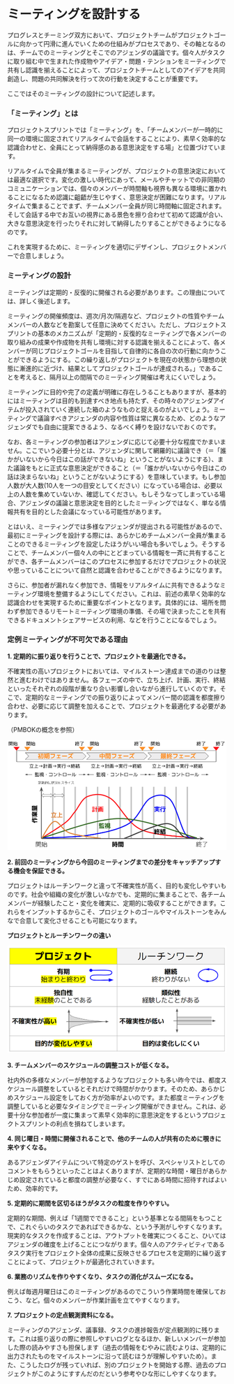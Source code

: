 # ミーティングを設計する

プログレスとチーミング双方において、プロジェクトチームがプロジェクトゴールに向かって円滑に進んでいくための仕組みがプロセスであり、その軸となるのは、チームでのミーティングとそこでのアジェンダの議論です。個々人がタスクに取り組む中で生まれた作成物やアイデア・問題・テンションをミーティングで共有し認識を揃えることによって、プロジェクトチームとしてのアイデアを共同創造し、問題の共同解決を行って次の行動を決定することが重要です。

ここではそのミーティングの設計について記述します。

### **「ミーティング」とは**

プロジェクトスプリントでは「ミーティング」を、「チームメンバーが一時的に同一の環境に固定されてリアルタイムで会話をすることにより、素早く効率的な認識合わせと、全員にとって納得感のある意思決定をする場」と位置づけています。

リアルタイムで全員が集まるミーティングが、プロジェクトの意思決定においては最適な選択です。変化の激しい時代にあって、メールやチャットでの非同期のコミュニケーションでは、個々のメンバーが時間軸も視界も異なる環境に置かれることになるため認識に齟齬が生じやすく、意思決定が困難になります。リアルタイムで集まることでまず、チームメンバー全員が同じ時間軸に固定されます。そして会話する中でお互いの視界にある景色を擦り合わせて初めて認識が合い、大きな意思決定を行ったりそれに対して納得したりすることができるようになるのです。

これを実現するために、ミーティングを適切にデザインし、プロジェクトメンバーで合意しましょう。

### **ミーティングの設計**

ミーティングは定期的・反復的に開催される必要があります。この理由については、詳しく後述します。

ミーティングの開催頻度は、週次/月次/隔週など、プロジェクトの性質やチームメンバーの人数などを勘案して任意に決めてください。ただし、プロジェクトスプリントの基本のメカニズムが「定期的・反復的なミーティングで各メンバーの取り組みの成果や作成物を共有し環境に対する認識を揃えることによって、各メンバーが同じプロジェクトゴールを目指して自律的に各自の次の行動に向かうことができるようにする。この繰り返しがプロジェクトを現在の状態から理想の状態に漸進的に近づけ、結果としてプロジェクトゴールが達成される。」であることを考えると、隔月以上の間隔でのミーティング開催は考えにくいでしょう。

ミーティングに目的や完了の定義が明確に存在しうることもありますが、基本的にはミーティングは目的も到達すべき地点も持たず、その時々のアジェンダアイテムが投入されていく連続した箱のようなものと捉えるのがよいでしょう。ミーティングで議論すべきアジェンダの内容や性質は常に異なるため、どのようなアジェンダでも自由に提案できるよう、なるべく縛りを設けないでおくのです。

なお、各ミーティングの参加者はアジェンダに応じて必要十分な程度でかまいません。ここでいう必要十分とは、アジェンダに関して網羅的に議論でき（＝「誰かがいないから今日はこの話ができないね」ということがないようにする）、また議論をもとに正式な意思決定ができること（＝「誰かがいないから今日はこの話は決まらないね」ということがないようにする）を意味しています。もし参加人数が大人数(10人を一つの目安としてください）になっている場合は、必要以上の人数を集めていないか、確認してください。もしそうなってしまっている場合、アジェンダの議論と意思決定を目的としたミーティングではなく、単なる情報共有を目的とした会議になっている可能性があります。

とはいえ、ミーティングでは多様なアジェンダが提出される可能性があるので、最初にミーティングを設計する際には、あらかじめチームメンバー全員が集まることのできるミーティングを設定したほうがいい場合も多いでしょう。そうすることで、チームメンバー個々人の中にとどまっている情報を一斉に共有することができ、各チームメンバーはこのプロセスに参加するだけでプロジェクトの状況や思っていることについて自然と認識を合わせることができるようになります。

さらに、参加者が漏れなく参加でき、情報をリアルタイムに共有できるようなミーティング環境を整備するようにしてください。これは、前述の素早く効率的な認識合わせを実現するために重要なポイントとなります。具体的には、場所を問わず参加できるリモートミーティング環境の準備、その場で決まったことを共有できるドキュメントシェアサービスの利用、などを行うことになるでしょう。

### **定例ミーティングが不可欠である理由**

**1. 定期的に振り返りを行うことで、プロジェクトを最適化できる。**

不確実性の高いプロジェクトにおいては、マイルストーン達成までの道のりは整然と進むわけではありません。各フェーズの中で、立ち上げ、計画、実行、終結といったそれぞれの段階が重なり合い影響し合いながら進行していくのです。そこで、定期的なミーティングでの振り返りによってメンバー間の認識を都度擦り合わせ、必要に応じて調整を加えることで、プロジェクトを最適化する必要があります。

（PMBOKの概念を参照）

![](../../ja-v3.0.0-alpha/images/process.png)

**2. 前回のミーティングから今回のミーティングまでの差分をキャッチアップする機会を保証できる。**

プロジェクトはルーチンワークと違って不確実性が高く、目的も変化しやすいものです。社会や組織の変化が激しいなかでも、定期的に集まることで、各チームメンバーが経験したこと・変化を確実に、定期的に吸収することができます。これらをインプットするからこそ、プロジェクトのゴールやマイルストーンをみんなで合意して変化させることも可能になります。

**プロジェクトとルーチンワークの違い**

![プロジェクトとルーチンワークの違い](../../ja-v3.0.0-alpha/images/project.png)

**3. チームメンバーのスケジュールの調整コストが低くなる。**

社内外の多様なメンバーが参加するようなプロジェクトも多い昨今では、都度スケジュール調整をしているとそれだけで時間がかかります。そのため、あらかじめスケジュール設定をしておく方が効率がよいのです。また都度ミーティングを調整していると必要なタイミングでミーティング開催ができません。これは、必要十分な参加者が一度に集まって素早く効率的に意思決定をするというプロジェクトスプリントの利点を損ねてしまいます。

**4. 同じ曜日・時間に開催されることで、他のチームの人が共有のために覗きに来やすくなる。**

あるアジェンダアイテムについて特定のゲストを呼び、スペシャリストとしてのコメントをもらうといったことはよくありますが、定期的な時間・曜日があらかじめ設定されていると都度の調整が必要なく、すでにある時間に招待すればよいため、効率的です。

**5. 定期的に期間を区切るほうがタスクの粒度を作りやすい。**

定期的な期間、例えば「1週間でできること」という基準となる間隔をもつことで、これぐらいのタスクであればできるかな、という予測がしやすくなります。現実的なタスクを作成することは、アウトプットを確実につくること、ひいてはアジェンダの確度を上げることにつながります。個々人のアクティビティであるタスク実行をプロジェクト全体の成果に反映させるプロセスを定期的に繰り返すことによって、プロジェクトが最適化されていきます。

**6. 業務のリズムを作りやすくなり、タスクの消化がスムーズになる。**

例えば毎週月曜日はこのミーティングがあるのでこういう作業時間を確保しておこう、など。個々のメンバーが作業計画を立てやすくなります。

**7. プロジェクトの定点観測資料になる。**

ミーティングのアジェンダ、議事録、タスクの進捗報告が定点観測的に残ります。これは振り返りの際に参照しやすいログとなるほか、新しいメンバーが参加した際の読みやすさも担保します（過去の情報をむやみに読むよりは、定期的に出力されたものをマイルストーンに沿って読むほうが理解しやすいため）。また、こうしたログが残っていれば、別のプロジェクトを開始する際、過去のプロジェクトがこのようにすすんだのだという参考やひな形にしやすくなります。

